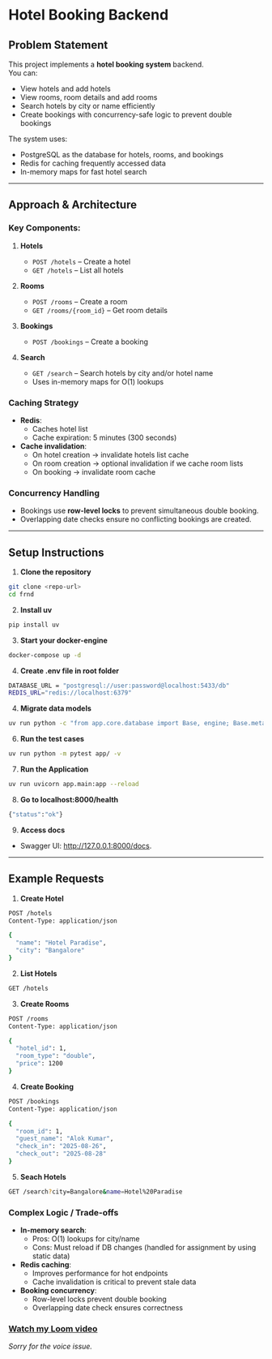 # Hotel Booking Backend 

## Problem Statement
This project implements a **hotel booking system** backend.  
You can:
- View hotels and add hotels
- View rooms, room details and add rooms
- Search hotels by city or name efficiently
- Create bookings with concurrency-safe logic to prevent double bookings  

The system uses:
- PostgreSQL as the database for hotels, rooms, and bookings
- Redis for caching frequently accessed data
- In-memory maps for fast hotel search

---

## Approach & Architecture
### Key Components:
1. **Hotels**
   - `POST /hotels` – Create a hotel
   - `GET /hotels` – List all hotels 

2. **Rooms**
   - `POST /rooms` – Create a room
   - `GET /rooms/{room_id}` – Get room details

3. **Bookings**
   - `POST /bookings` – Create a booking

4. **Search**
   - `GET /search` – Search hotels by city and/or hotel name
   - Uses in-memory maps  for O(1) lookups

### Caching Strategy
- **Redis**:
  - Caches hotel list
  - Cache expiration: 5 minutes (300 seconds)
- **Cache invalidation**:
  - On hotel creation → invalidate hotels list cache
  - On room creation → optional invalidation if we cache room lists
  - On booking → invalidate room cache

### Concurrency Handling
- Bookings use **row-level locks** to prevent simultaneous double booking.
- Overlapping date checks ensure no conflicting bookings are created.


---

## Setup Instructions

1. **Clone the repository**
```bash
git clone <repo-url>
cd frnd
```

2. **Install uv**
```bash
pip install uv
```

3. **Start your docker-engine**
```bash
docker-compose up -d
```

4. **Create .env file in root folder**
```bash
DATABASE_URL = "postgresql://user:password@localhost:5433/db"
REDIS_URL="redis://localhost:6379"
```
4. **Migrate data models**
```bash
uv run python -c "from app.core.database import Base, engine; Base.metadata.create_all(bind=engine)"

```
6. **Run the test cases**
```bash
uv run python -m pytest app/ -v
```

7. **Run the Application**
```bash
uv run uvicorn app.main:app --reload
```

8. **Go to localhost:8000/health**
```bash
{"status":"ok"}
```

9. **Access docs**
- Swagger UI: http://127.0.0.1:8000/docs.



---

## Example Requests

1. **Create Hotel**
```bash
POST /hotels
Content-Type: application/json

{
  "name": "Hotel Paradise",
  "city": "Bangalore"
}
```

2. **List Hotels**
```bash
GET /hotels
```

3. **Create Rooms**
```bash
POST /rooms
Content-Type: application/json

{
  "hotel_id": 1,
  "room_type": "double",
  "price": 1200
}
```

4. **Create Booking**
```bash
POST /bookings
Content-Type: application/json

{
  "room_id": 1,
  "guest_name": "Alok Kumar",
  "check_in": "2025-08-26",
  "check_out": "2025-08-28"
}
```


5. **Seach Hotels**
```bash
GET /search?city=Bangalore&name=Hotel%20Paradise

```





### Complex Logic / Trade-offs
- **In-memory search**:
  - Pros: O(1) lookups for city/name
  - Cons: Must reload if DB changes (handled for assignment by using static data)
- **Redis caching**:
  - Improves performance for hot endpoints
  - Cache invalidation is critical to prevent stale data
- **Booking concurrency**:
  - Row-level locks prevent double booking
  - Overlapping date check ensures correctness




  
###  [Watch my Loom video](https://www.loom.com/share/1153c313b8e844f0bd10617f6c75218b?sid=8b52e3d9-7518-45a1-8a6f-9d4e70c339c3)
*Sorry for the voice issue.*
